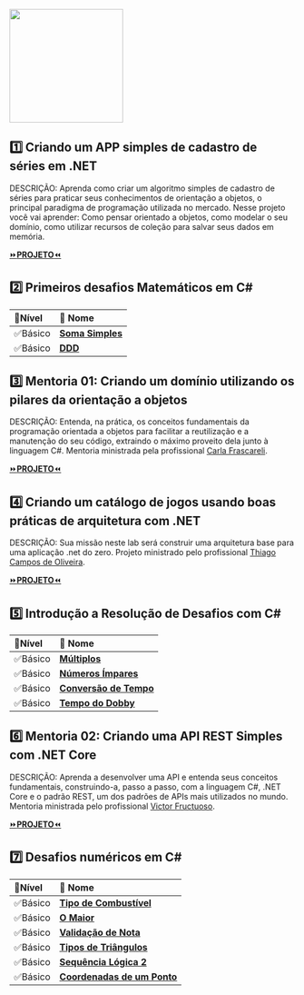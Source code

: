 <div  style="display: inline_block"><br>
  <img align="center" eight="200" width="200"  src="https://user-images.githubusercontent.com/71510774/137177492-e2130830-a3c9-4051-bd6c-126c77a9d226.png" />
 </div>

## 1️⃣ Criando um APP simples de cadastro de séries em .NET
DESCRIÇÃO: Aprenda como criar um algoritmo simples de cadastro de séries para praticar seus conhecimentos de orientação a objetos, o principal paradigma de programação utilizada no mercado. Nesse projeto você vai aprender: Como pensar orientado a objetos, como modelar o seu domínio, como utilizar recursos de coleção para salvar seus dados em memória.

[⏩**PROJETO**⏪](https://github.com/KalebeSantana/APPCADASTROMEM-APIREST)

## 2️⃣ Primeiros desafios Matemáticos em C#

| 📌**Nível** | 📌 **Nome** | 
| :--- |  :--- | 
| ✅Básico | [**Soma Simples**](https://github.com/KalebeSantana/DecolaTech/blob/main/DesafiosDeCodigo/SomaSimples/Program.cs) |
| ✅Básico | [**DDD**](https://github.com/KalebeSantana/DecolaTech/blob/main/DesafiosDeCodigo/DDD/Program.cs) |

## 3️⃣ Mentoria 01: Criando um domínio utilizando os pilares da orientação a objetos
DESCRIÇÃO: Entenda, na prática, os conceitos fundamentais da programação orientada a objetos para facilitar a reutilização e a manutenção do seu código, extraindo o máximo proveito dela junto à linguagem C#. Mentoria ministrada pela profissional [Carla Frascareli](https://www.linkedin.com/in/carla-frascareli-6bb77321/).


[⏩**PROJETO**⏪](https://github.com/KalebeSantana/DecolaTech/tree/main/ProjetoAgenciaBancaria)

## 4️⃣ Criando um catálogo de jogos usando boas práticas de arquitetura com .NET
DESCRIÇÃO: Sua missão neste lab será construir uma arquitetura base para uma aplicação .net do zero. Projeto ministrado pelo profissional [Thiago Campos de Oliveira](https://www.linkedin.com/in/thiago-campos-de-oliveira-693a3840/).


[⏩**PROJETO**⏪](https://github.com/KalebeSantana/API-GAMES-CATALOG)

## 5️⃣ Introdução a Resolução de Desafios com C#

| 📌**Nível** | 📌 **Nome** | 
| :--- |  :--- | 
| ✅Básico | [**Múltiplos**](https://github.com/KalebeSantana/DecolaTech/blob/main/DesafiosDeCodigo/Multiplos/Program.cs) |
| ✅Básico | [**Números Ímpares**](https://github.com/KalebeSantana/DecolaTech/blob/main/DesafiosDeCodigo/NumerosImpares/Program.cs) |
| ✅Básico | [**Conversão de Tempo**](https://github.com/KalebeSantana/DecolaTech/blob/main/DesafiosDeCodigo/ConversaoDeTempo/Program.cs) |
| ✅Básico | [**Tempo do Dobby**](https://github.com/KalebeSantana/DecolaTech/blob/main/DesafiosDeCodigo/TempoDoDobby/Program.cs) |

## 6️⃣ Mentoria 02: Criando uma API REST Simples com .NET Core
DESCRIÇÃO: Aprenda a desenvolver uma API e entenda seus conceitos fundamentais, construindo-a, passo a passo, com a linguagem C#, .NET Core e o padrão REST, um dos padrões de APIs mais utilizados no mundo. Mentoria ministrada pelo profissional [Victor Fructuoso](https://www.linkedin.com/in/victorfructuoso/).

[⏩**PROJETO**⏪](https://github.com/KalebeSantana/API-GAMES-CATALOG)

## 7️⃣ Desafios numéricos em C#

| 📌**Nível** | 📌 **Nome** | 
| :--- |  :--- | 
| ✅Básico | [**Tipo de Combustível**](https://github.com/KalebeSantana/DecolaTech/blob/main/DesafiosDeCodigo/TipoDeCombustivel/Program.cs) |
| ✅Básico | [**O Maior**](https://github.com/KalebeSantana/DecolaTech/blob/main/DesafiosDeCodigo/OMaior/Program.cs) |
| ✅Básico | [**Validação de Nota**](https://github.com/KalebeSantana/DecolaTech/blob/main/DesafiosDeCodigo/ValidacaoDeNota/Program.cs) |
| ✅Básico | [**Tipos de Triângulos**](https://github.com/KalebeSantana/DecolaTech/blob/main/DesafiosDeCodigo/TiposDeTriangulos/Program.cs) |
| ✅Básico | [**Sequência Lógica 2**](https://github.com/KalebeSantana/DecolaTech/blob/main/DesafiosDeCodigo/SequenciaLogica2/Program.cs) |
| ✅Básico | [**Coordenadas de um Ponto**](https://github.com/KalebeSantana/DecolaTech/blob/main/DesafiosDeCodigo/CoodernadasDeUmPonto/Program.cs) |


